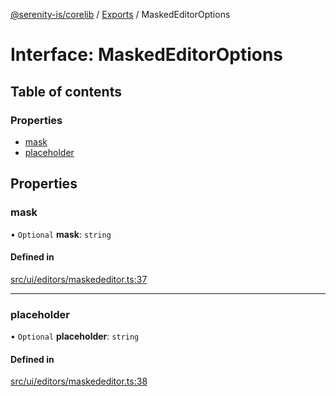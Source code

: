 [@serenity-is/corelib](../README.md) / [Exports](../modules.md) / MaskedEditorOptions

# Interface: MaskedEditorOptions

## Table of contents

### Properties

- [mask](MaskedEditorOptions.md#mask)
- [placeholder](MaskedEditorOptions.md#placeholder)

## Properties

### mask

• `Optional` **mask**: `string`

#### Defined in

[src/ui/editors/maskededitor.ts:37](https://github.com/serenity-is/serenity/blob/master/packages/corelib/src/ui/editors/maskededitor.ts#L37)

___

### placeholder

• `Optional` **placeholder**: `string`

#### Defined in

[src/ui/editors/maskededitor.ts:38](https://github.com/serenity-is/serenity/blob/master/packages/corelib/src/ui/editors/maskededitor.ts#L38)
